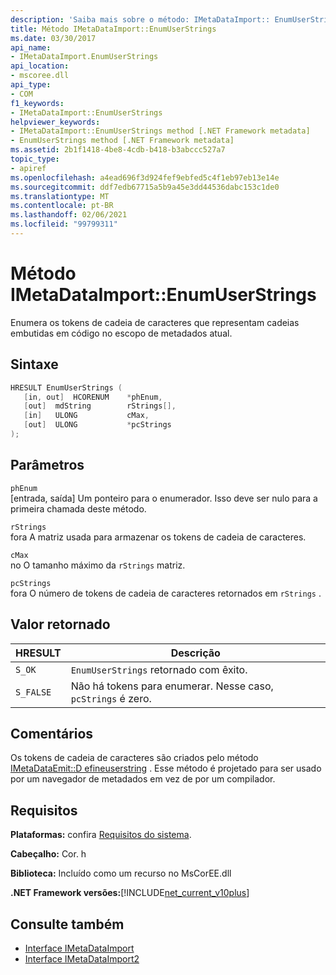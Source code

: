 ```yaml
---
description: 'Saiba mais sobre o método: IMetaDataImport:: EnumUserStrings'
title: Método IMetaDataImport::EnumUserStrings
ms.date: 03/30/2017
api_name:
- IMetaDataImport.EnumUserStrings
api_location:
- mscoree.dll
api_type:
- COM
f1_keywords:
- IMetaDataImport::EnumUserStrings
helpviewer_keywords:
- IMetaDataImport::EnumUserStrings method [.NET Framework metadata]
- EnumUserStrings method [.NET Framework metadata]
ms.assetid: 2b1f1418-4be8-4cdb-b418-b3abccc527a7
topic_type:
- apiref
ms.openlocfilehash: a4ead696f3d924fef9ebfed5c4f1eb97eb13e14e
ms.sourcegitcommit: ddf7edb67715a5b9a45e3dd44536dabc153c1de0
ms.translationtype: MT
ms.contentlocale: pt-BR
ms.lasthandoff: 02/06/2021
ms.locfileid: "99799311"
---
```

# <a name="imetadataimportenumuserstrings-method"></a>Método IMetaDataImport::EnumUserStrings

Enumera os tokens de cadeia de caracteres que representam cadeias embutidas em código no escopo de metadados atual.  
  
## <a name="syntax"></a>Sintaxe  
  
```cpp  
HRESULT EnumUserStrings (  
   [in, out]  HCORENUM    *phEnum,  
   [out]  mdString        rStrings[],  
   [in]   ULONG           cMax,  
   [out]  ULONG           *pcStrings  
);  
```  
  
## <a name="parameters"></a>Parâmetros  

 `phEnum`  
 [entrada, saída] Um ponteiro para o enumerador. Isso deve ser nulo para a primeira chamada deste método.  
  
 `rStrings`  
 fora A matriz usada para armazenar os tokens de cadeia de caracteres.  
  
 `cMax`  
 no O tamanho máximo da `rStrings` matriz.  
  
 `pcStrings`  
 fora O número de tokens de cadeia de caracteres retornados em `rStrings` .  
  
## <a name="return-value"></a>Valor retornado  
  
|HRESULT|Descrição|  
|-------------|-----------------|  
|`S_OK`|`EnumUserStrings` retornado com êxito.|  
|`S_FALSE`|Não há tokens para enumerar. Nesse caso, `pcStrings` é zero.|  
  
## <a name="remarks"></a>Comentários  

 Os tokens de cadeia de caracteres são criados pelo método [IMetaDataEmit::D efineuserstring](imetadataemit-defineuserstring-method.md) . Esse método é projetado para ser usado por um navegador de metadados em vez de por um compilador.  
  
## <a name="requirements"></a>Requisitos  

 **Plataformas:** confira [Requisitos do sistema](../../get-started/system-requirements.md).  
  
 **Cabeçalho:** Cor. h  
  
 **Biblioteca:** Incluído como um recurso no MsCorEE.dll  
  
 **.NET Framework versões:**[!INCLUDE[net_current_v10plus](../../../../includes/net-current-v10plus-md.md)]  
  
## <a name="see-also"></a>Consulte também

- [Interface IMetaDataImport](imetadataimport-interface.md)
- [Interface IMetaDataImport2](imetadataimport2-interface.md)
